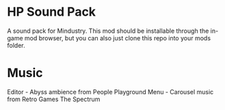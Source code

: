 # HP Sound Pack
A sound pack for Mindustry.
This mod should be installable through the in-game mod browser, but you can also just clone this repo into your mods folder.

# Music

Editor - Abyss ambience from People Playground
Menu - Carousel music from Retro Games The Spectrum
